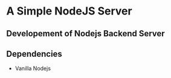 # A Simple NodeJS Server

## Developement of Nodejs Backend Server



## Dependencies

 - Vanilla Nodejs